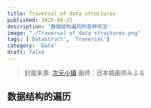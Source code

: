 ```yaml
---
title: Traversal of data structures
published: 2025-09-21
description: '数据结构遍历的各种写法'
image: "./Traversal of data structures.png"
tags: ['Datastruct', 'Traversal']
category: 'Data'
draft: false 
---
```


> 封面来源: [次元小镇](https://dimtown.com/50821.html)
> 画师：日本插画师みふる

## 数据结构的遍历
